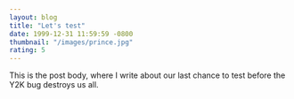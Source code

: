 ```yaml
---
layout: blog
title: "Let's test"
date: 1999-12-31 11:59:59 -0800
thumbnail: "/images/prince.jpg"
rating: 5
---
```


This is the post body, where I write about our last chance to test before the Y2K bug destroys us all.
